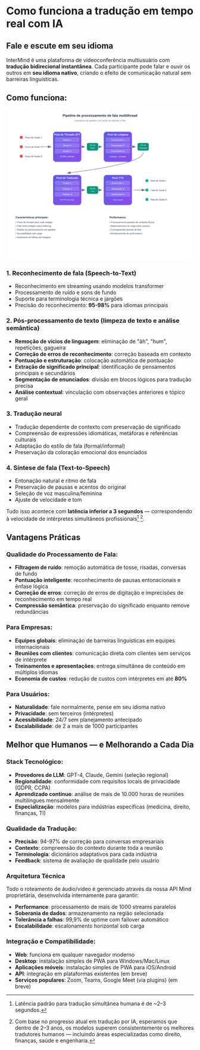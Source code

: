 # Como funciona a tradução em tempo real com IA

## Fale e escute em seu idioma

InterMind é uma plataforma de videoconferência multiusuário com **tradução bidirecional instantânea**. Cada participante pode falar e ouvir os outros em **seu idioma nativo**, criando o efeito de comunicação natural sem barreiras linguísticas.

## Como funciona:

<!-- :::details Show diagram of AI translation process
::: -->

![](./interpretating.svg)

### 1. **Reconhecimento de fala (Speech-to-Text)**

- Reconhecimento em streaming usando modelos transformer
- Processamento de ruído e sons de fundo
- Suporte para terminologia técnica e jargões
- Precisão do reconhecimento: **95-98%** para idiomas principais

### 2. **Pós-processamento de texto (limpeza de texto e análise semântica)**

- **Remoção de vícios de linguagem**: eliminação de "ãh", "hum", repetições, gagueira
- **Correção de erros de reconhecimento**: correção baseada em contexto
- **Pontuação e estruturação**: colocação automática de pontuação
- **Extração de significado principal**: identificação de pensamentos principais e secundários
- **Segmentação de enunciados**: divisão em blocos lógicos para tradução precisa
- **Análise contextual**: vinculação com observações anteriores e tópico geral

### 3. **Tradução neural**

- Tradução dependente de contexto com preservação de significado
- Compreensão de expressões idiomáticas, metáforas e referências culturais
- Adaptação do estilo de fala (formal/informal)
- Preservação da coloração emocional dos enunciados

### 4. **Síntese de fala (Text-to-Speech)**

- Entonação natural e ritmo de fala
- Preservação de pausas e acentos do original
- Seleção de voz masculina/feminina
- Ajuste de velocidade e tom

Tudo isso acontece com **latência inferior a 3 segundos** — correspondendo à velocidade de intérpretes simultâneos profissionais[^1] [^2].

## Vantagens Práticas

### Qualidade do Processamento de Fala:

- **Filtragem de ruído**: remoção automática de tosse, risadas, conversas de fundo
- **Pontuação inteligente**: reconhecimento de pausas entonacionais e ênfase lógica
- **Correção de erros**: correção de erros de digitação e imprecisões de reconhecimento em tempo real
- **Compressão semântica**: preservação do significado enquanto remove redundâncias

### Para Empresas:

- **Equipes globais**: eliminação de barreiras linguísticas em equipes internacionais
- **Reuniões com clientes**: comunicação direta com clientes sem serviços de intérprete
- **Treinamentos e apresentações**: entrega simultânea de conteúdo em múltiplos idiomas
- **Economia de custos**: redução de custos com intérpretes em até **80%**

### Para Usuários:

- **Naturalidade**: fale normalmente, pense em seu idioma nativo
- **Privacidade**: sem terceiros (intérpretes)
- **Acessibilidade**: 24/7 sem planejamento antecipado
- **Escalabilidade**: de 2 a mais de 1000 participantes

## Melhor que Humanos — e Melhorando a Cada Dia

### Stack Tecnológico:

- **Provedores de LLM**: GPT-4, Claude, Gemini (seleção regional)
- **Regionalidade**: conformidade com requisitos locais de privacidade (GDPR, CCPA)
- **Aprendizado contínuo**: análise de mais de 10.000 horas de reuniões multilíngues mensalmente
- **Especialização**: modelos para indústrias específicas (medicina, direito, finanças, TI)

### Qualidade da Tradução:

- **Precisão**: 94-97% de correção para conversas empresariais
- **Contexto**: compreensão do contexto durante toda a reunião
- **Terminologia**: dicionários adaptativos para cada indústria
- **Feedback**: sistema de avaliação de qualidade pelo usuário

### Arquitetura Técnica

Todo o roteamento de áudio/vídeo é gerenciado através da nossa API Mind proprietária, desenvolvida internamente para garantir:

- **Performance**: processamento de mais de 1000 streams paralelos
- **Soberania de dados**: armazenamento na região selecionada
- **Tolerância a falhas**: 99,9% de uptime com failover automático
- **Escalabilidade**: escalonamento horizontal sob carga

### Integração e Compatibilidade:

- **Web**: funciona em qualquer navegador moderno
- **Desktop**: instalação simples de PWA para Windows/Mac/Linux
- **Aplicações móveis**: instalação simples de PWA para iOS/Android
- **API**: integração em plataformas existentes (em breve)
- **Serviços populares**: Zoom, Teams, Google Meet (via plugins) (em breve)

[^1]: Latência padrão para tradução simultânea humana é de ~2–3 segundos.

[^2]: Com base no progresso atual em tradução por IA, esperamos que dentro de 2–3 anos, os modelos superem consistentemente os melhores tradutores humanos — incluindo áreas especializadas como direito, finanças, saúde e engenharia.